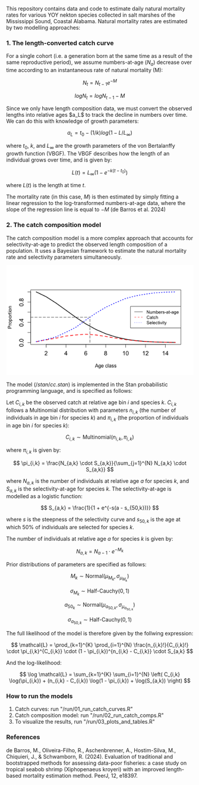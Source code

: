 This repository contains data and code to estimate daily natural mortality rates for various YOY nekton species collected in salt marshes of the Mississippi Sound, Coastal Alabama. Natural mortality rates are estimated by two modelling approaches:

### 1. The length-converted catch curve

For a single cohort (i.e. a generation born at the same time as a result of the same reproductive period), we assume numbers-at-age ($N_a$) decrease over time according to an instantaneous rate of natural mortality (M):

$$
N_t = N_{t-1}e^{-M}
$$

$$
log N_t = logN_{t-1} - M
$$

Since we only have length composition data, we must convert the observed lengths into relative ages \$a_L\$ to track the decline in numbers over time. We can do this with knowledge of growth parameters:

$$
a_L = t_0 - (1/k) log(1 - L/L_{\infty})
$$

where $t_0$, $k$, and $L_{\infty}$ are the growth parameters of the von Bertalanffy growth function (VBGF). The VBGF describes how the length of an individual grows over time, and is given by:

$$
L(t) = L_{\infty} (1 - e^{-k(t - t_0)})
$$

where $L(t)$ is the length at time $t$.

The mortality rate (in this case, $M$) is then estimated by simply fitting a linear regression to the log-transformed numbers-at-age data, where the slope of the regression line is equal to $-M$ (de Barros et al. 2024)

### 2. The catch composition model

The catch composition model is a more complex approach that accounts for selectivity-at-age to predict the observed length composition of a population.
It uses a Bayesian framework to estimate the natural mortality rate and selectivity parameters simultaneously.

![](docs/illustration.png)

The model ($/stan/cc.stan$) is implemented in the Stan probabilistic programming language, and is specified as follows:

Let $C_{i,k}$ be the observed catch at relative age bin $i$ and species $k$. $C_{i,k}$ follows a Multinomial distribution with parameters $n_{i,k}$ (the number of individuals in age bin $i$ for species $k$) and $\pi_{i,k}$ (the proportion of individuals in age bin $i$ for species $k$): 

$$
C_{i,k} \sim \text{Multinomial}(n_{i,k}, \pi_{i,k})
$$

where $\pi_{i,k}$ is given by:

$$
\pi_{i,k} = \frac{N_{a,k} \cdot S_{a,k}}{\sum_{j=1}^{N} N_{a,k} \cdot S_{a,k}}
$$

where $N_{a,k}$ is the number of individuals at relative age $a$ for species $k$, and $S_{a,k}$ is the selectivity-at-age for species $k$. The selectivity-at-age is modelled as a logistic function:

$$
S_{a,k} = \frac{1}{1 + e^{-s(a - s_{50,k})}}
$$

where $s$ is the steepness of the selectivity curve and $s_{50,k}$ is the age at which 50% of individuals are selected for species $k$.

The number of individuals at relative age $a$ for species $k$ is given by:

$$
N_{a,k} = N_{a-1} \cdot e^{-M_k}
$$

Prior distributions of parameters are specified as follows:

$$
M_k \sim \text{Normal}(\mu_{M_{k}}, \sigma_{\mu_{M_{k}}})
$$

$$
\sigma_{M_{k}} \sim \text{Half-Cauchy}(0, 1)
$$

$$
a_{50_{k}} \sim \text{Normal}(\mu_{a_{50,k}}, \sigma_{\mu_{a_{50,k}}})
$$

$$
\sigma_{a_{50,k}} \sim \text{Half-Cauchy}(0, 1)
$$

The full likelihood of the model is therefore given by the follwing expression:

$$
\mathcal{L} = \prod_{k=1}^{K} \prod_{i=1}^{N} \frac{n_{i,k}!}{C_{i,k}!} \cdot \pi_{i,k}^{C_{i,k}} \cdot (1 - \pi_{i,k})^{n_{i,k} - C_{i,k}} \cdot S_{a,k}
$$

And the log-likelihood:

$$
\log \mathcal{L} = \sum_{k=1}^{K} \sum_{i=1}^{N} \left( C_{i,k} \log(\pi_{i,k}) + (n_{i,k} - C_{i,k}) \log(1 - \pi_{i,k}) + \log(S_{a,k}) \right)
$$

### How to run the models

1. Catch curves: run "/run/01_run_catch_curves.R"
2. Catch composition model: run "/run/02_run_catch_comps.R"
3. To visualize the results, run "/run/03_plots_and_tables.R"

### References
de Barros, M., Oliveira-Filho, R., Aschenbrenner, A., Hostim-Silva, M., Chiquieri, J., & Schwamborn, R. (2024). Evaluation of traditional and bootstrapped methods for assessing data-poor fisheries: a case study on tropical seabob shrimp (Xiphopenaeus kroyeri) with an improved length-based mortality estimation method. PeerJ, 12, e18397.






























